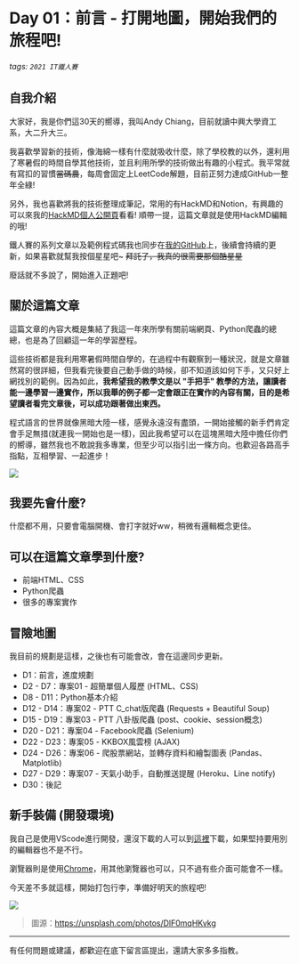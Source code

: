 # Day 01：前言 - 打開地圖，開始我們的旅程吧!

###### tags: `2021 IT鐵人賽`

## 自我介紹

大家好，我是你們這30天的嚮導，我叫Andy Chiang，目前就讀中興大學資工系，大二升大三。

我喜歡學習新的技術，像海綿一樣有什麼就吸收什麼，除了學校教的以外，還利用了寒暑假的時間自學其他技術，並且利用所學的技術做出有趣的小程式。我平常就有寫扣的習慣~~當碼農~~，每周會固定上LeetCode解題，目前正努力達成GitHub一整年全綠!

另外，我也喜歡將我的技術整理成筆記，常用的有HackMD和Notion，有興趣的可以來我的[HackMD個人公開頁](https://hackmd.io/@AndyChiang)看看! 順帶一提，這篇文章就是使用HackMD編輯的哦!

鐵人賽的系列文章以及範例程式碼我也同步在[我的GitHub](https://github.com/AndyChiangSH/2021-IT-30days)上，後續會持續的更新，如果喜歡就幫我按個星星吧~
~~拜託了，我真的很需要那個酷星星~~

廢話就不多說了，開始進入正題吧!

## 關於這篇文章

這篇文章的內容大概是集結了我這一年來所學有關前端網頁、Python爬蟲的總總，也是為了回顧這一年的學習歷程。

這些技術都是我利用寒暑假時間自學的，在過程中有觀察到一種狀況，就是文章雖然寫的很詳細，但我看完後要自己動手做的時候，卻不知道該如何下手，又只好上網找別的範例。因為如此，**我希望我的教學文是以 "手把手" 教學的方法，讓讀者能一邊學習一邊實作，所以我舉的例子都一定會跟正在實作的內容有關，目的是希望讀者看完文章後，可以成功跟著做出東西。**

程式語言的世界就像黑暗大陸一樣，感覺永遠沒有盡頭，一開始接觸的新手們肯定會手足無措(就連我一開始也是一樣)，因此我希望可以在這塊黑暗大陸中擔任你們的嚮導，雖然我也不敢說我多專業，但至少可以指引出一條方向。也歡迎各路高手指點，互相學習、一起進步！

![](https://i.imgur.com/9CtCHaB.png)

## 我要先會什麼?

什麼都不用，只要會電腦開機、會打字就好ww，稍微有邏輯概念更佳。

## 可以在這篇文章學到什麼?

* 前端HTML、CSS
* Python爬蟲
* 很多的專案實作

## 冒險地圖

我目前的規劃是這樣，之後也有可能會改，會在這邊同步更新。

* D1：前言，進度規劃
* D2 - D7：專案01 - 超簡單個人履歷 (HTML、CSS)
* D8 - D11：Python基本介紹
* D12 - D14：專案02 - PTT C_chat版爬蟲 (Requests + Beautiful Soup)
* D15 - D19：專案03 - PTT 八卦版爬蟲 (post、cookie、session概念)
* D20 - D21：專案04 - Facebook爬蟲 (Selenium)
* D22 - D23：專案05 - KKBOX風雲榜 (AJAX)
* D24 - D26：專案06 - 爬股票網站，並轉存資料和繪製圖表 (Pandas、Matplotlib)
* D27 - D29：專案07 - 天氣小助手，自動推送提醒 (Heroku、Line notify)
* D30：後記

## 新手裝備 (開發環境)

我自己是使用VScode進行開發，還沒下載的人可以到[這裡](https://code.visualstudio.com/)下載，如果堅持要用別的編輯器也不是不行。

瀏覽器則是使用[Chrome](https://www.google.com/intl/zh-TW/chrome/)，用其他瀏覽器也可以，只不過有些介面可能會不一樣。

今天差不多就這樣，開始打包行李，準備好明天的旅程吧!

![](https://i.imgur.com/lLWNEqB.jpg)
> 圖源：https://unsplash.com/photos/DlF0mqHKvkg

---

有任何問題或建議，都歡迎在底下留言區提出，還請大家多多指教。